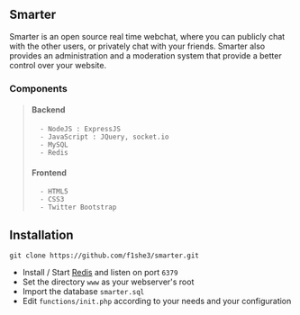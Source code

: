 ## Smarter ##
Smarter is an open source real time webchat, where you can publicly chat with
the other users, or privately chat with your friends. Smarter also provides an
administration and a moderation system that provide a better control over your
website.
### Components ###
>	#### Backend ####
>		- NodeJS : ExpressJS
>		- JavaScript : JQuery, socket.io
> 		- MySQL
>		- Redis
>	#### Frontend ####
>		- HTML5
>		- CSS3
>		- Twitter Bootstrap
## Installation ##
```
git clone https://github.com/f1she3/smarter.git
```
- Install / Start [Redis](https://redis.io/) and listen on port `6379`
- Set the directory `www` as your webserver's root
- Import the database `smarter.sql`
- Edit `functions/init.php` according to your needs and your configuration
